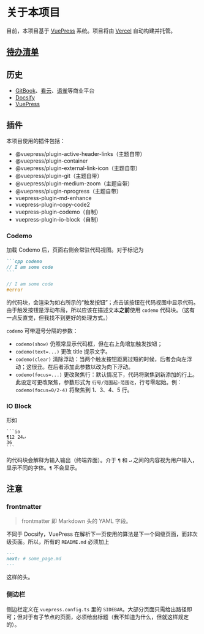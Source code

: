 # 关于本项目

目前，本项目基于 [VuePress](https://v2.vuepress.vuejs.org) 系统。项目将由 [Vercel](https://vercel.com) 自动构建并托管。

## [待办清单](/todo)

## 历史

- [GitBook](https://www.gitbook.com/)、[看云](https://www.kancloud.cn/)、[语雀](https://www.yuque.com)等商业平台
- [Docsify](https://docsify.js.org)
- [VuePress](https://v2.vuepress.vuejs.org)

## 插件

本项目使用的插件包括：

- @vuepress/plugin-active-header-links（主题自带）
- @vuepress/plugin-container
- @vuepress/plugin-external-link-icon（主题自带）
- @vuepress/plugin-git（主题自带）
- @vuepress/plugin-medium-zoom（主题自带）
- @vuepress/plugin-nprogress（主题自带）
- vuepress-plugin-md-enhance
- vuepress-plugin-copy-code2
- vuepress-plugin-codemo（自制）
- vuepress-plugin-io-block（自制）

### Codemo

加载 Codemo 后，页面右侧会常驻代码视图。对于标记为

~~~md
```cpp codemo
// I am some code
```
~~~

```cpp codemo
// I am some code
#error
```
的代码块，会渲染为如右所示的“触发按钮”；点击该按钮在代码视图中显示代码。由于触发按钮是浮动布局，所以应该在描述文本**之前**使用 `codemo` 代码块。（这有一点反直觉，但我找不到更好的处理方式。）

`codemo` 可带逗号分隔的参数：
- `codemo(show)` 仍照常显示代码框，但在右上角增加触发按钮；
- `codemo(text=...)` 更改 title 提示文字。
- `codemo(clear)` 清除浮动：当两个触发按钮距离过短的时候，后者会向左浮动；这很丑。在后者添加此参数以改为向下浮动。
- `codemo(focus=...)` 更改聚焦行：默认情况下，代码将聚焦到新添加的行上。此设定可更改聚焦，参数形式为 `行号/范围起-范围讫`，行号零起始。例：`codemo(focus=0/2-4)` 将聚焦到 1、3、4、5 行。

### IO Block

形如
~~~
```io
¶12 24↵
36
```
~~~

的代码块会解释为输入输出（终端界面）。介于 `¶` 和 `↵` 之间的内容视为用户输入，显示不同的字体。`¶` 不会显示。

## 注意

### frontmatter

> frontmatter 即 Markdown 头的 YAML 字段。

不同于 Docsify，VuePress 在解析下一页使用的算法是下一个同级页面，而非次级页面。所以，所有的 `README.md` 必须加上
```md
---
next: # some_page.md
---
```
这样的头。

### 侧边栏

侧边栏定义在 `vuepress.config.ts` 里的 `SIDEBAR`。大部分页面只需给出路径即可；但对于有子节点的页面，必须给出标题（我不知道为什么，但就这样规定的）。

